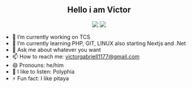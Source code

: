 <!DOCTYPE html>
<html lang="en">
<head>
    <meta charset="UTF-8">
    <meta http-equiv="X-UA-Compatible" content="IE=edge">
    <meta name="viewport" content="width=device-width, initial-scale=1.0">
</head>
<body>
    <div align="center">
        <h2 align="center"> Hello i am Victor </h2>
    </div>
    <div align = "center">
    <img src="https://github-readme-stats.vercel.app/api?username=voctif&show_icons=true&theme=transparent">
    <img src="https://github-readme-stats.vercel.app/api/top-langs/?username=voctif&layout=donut&theme=transparent">
    </div>

    
</body>
</html>

- 🔭 I’m currently working on TCS
- 🌱 I’m currently learning PHP, GIT, LINUX also starting Nextjs and .Net
- 💬 Ask me about whatever you want
- 📫 How to reach me: victorgabriell1177@gmail.com
- 😄 Pronouns: he/him
- 🎼 I like to listen: Polyphia 
- ⚡ Fun fact: I like pitaya

